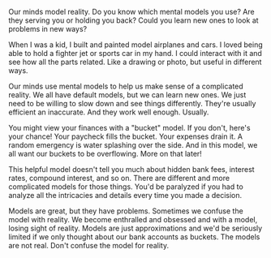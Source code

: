 Our minds model reality. Do you know which mental models you use? Are they serving you or holding you back? Could you learn new ones to look at problems in new ways?

When I was a kid, I built and painted model airplanes and cars. I loved being able to hold a fighter jet or sports car in my hand. I could interact with it and see how all the parts related. Like a drawing or photo, but useful in different ways.

Our minds use mental models to help us make sense of a complicated reality. We all have default models, but we can learn new ones. We just need to be willing to slow down and see things differently. They're usually efficient an inaccurate. And they work well enough. Usually.

You might view your finances with a "bucket" model. If you don't, here's your chance! Your paycheck fills the bucket. Your expenses drain it. A random emergency is water splashing over the side. And in this model, we all want our buckets to be overflowing. More on that later!

This helpful model doesn't tell you much about hidden bank fees, interest rates, compound interest, and so on. There are different and more complicated models for those things. You'd be paralyzed if you had to analyze all the intricacies and details every time you made a decision.

Models are great, but they have problems. Sometimes we confuse the model with reality. We become enthralled and obsessed and with a model, losing sight of reality. Models are just approximations and we'd be seriously limited if we only thought about our bank accounts as buckets. The models are not real. Don't confuse the model for reality.